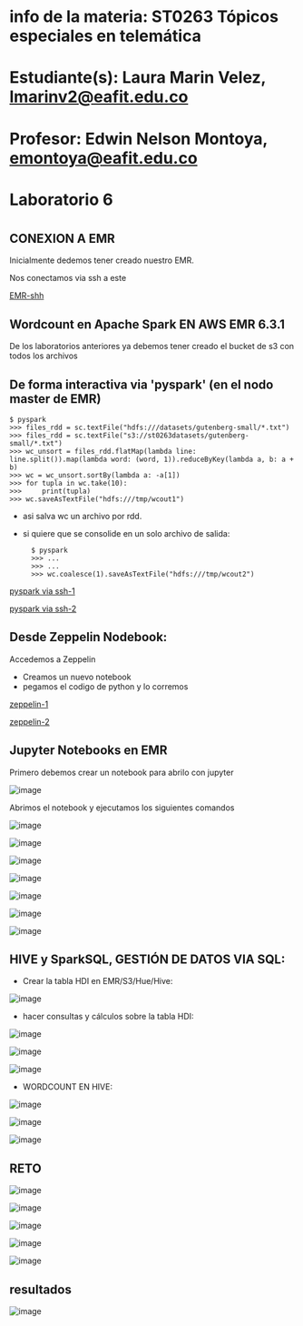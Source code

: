 # info de la materia: ST0263 Tópicos especiales en telemática
#
# Estudiante(s): Laura Marin Velez, lmarinv2@eafit.edu.co
#
# Profesor: Edwin Nelson Montoya, emontoya@eafit.edu.co
#
#
# Laboratorio 6
#
## CONEXION A EMR

Inicialmente dedemos tener creado nuestro EMR.

Nos conectamos via ssh a este 

[EMR-shh](evidencias/emr-1.png)

## Wordcount en Apache Spark EN AWS EMR 6.3.1

De los laboratorios anteriores ya debemos tener creado el bucket de s3 con todos los archivos 

## De forma interactiva via 'pyspark' (en el nodo master de EMR)

    $ pyspark
    >>> files_rdd = sc.textFile("hdfs:///datasets/gutenberg-small/*.txt")
    >>> files_rdd = sc.textFile("s3://st0263datasets/gutenberg-small/*.txt")
    >>> wc_unsort = files_rdd.flatMap(lambda line: line.split()).map(lambda word: (word, 1)).reduceByKey(lambda a, b: a + b)
    >>> wc = wc_unsort.sortBy(lambda a: -a[1])
    >>> for tupla in wc.take(10):
    >>>     print(tupla)
    >>> wc.saveAsTextFile("hdfs:///tmp/wcout1")

* asi salva wc un archivo por rdd.
* si quiere que se consolide en un solo archivo de salida:

        $ pyspark
        >>> ...
        >>> ...
        >>> wc.coalesce(1).saveAsTextFile("hdfs:///tmp/wcout2")


[pyspark via ssh-1](evidencias/emr-2.png)

[pyspark via ssh-2](evidencias/emr-3.png)

## Desde Zeppelin Nodebook:

Accedemos a Zeppelin

- Creamos un nuevo notebook
- pegamos el codigo de python y lo corremos

[zeppelin-1](evidencias/emr-4.png)

[zeppelin-2](evidencias/emr-5.png)


## Jupyter Notebooks en EMR

Primero debemos crear un notebook para abrilo con jupyter

![image](https://user-images.githubusercontent.com/53051440/202915545-66ac8ed0-c084-4cc3-878c-64ae22b0041f.png)

Abrimos el notebook y ejecutamos los siguientes comandos

![image](https://user-images.githubusercontent.com/53051440/202915619-4f250ce2-df71-40a2-bdfd-635177f71a52.png)

![image](https://user-images.githubusercontent.com/53051440/202915630-668cd1fb-783e-4014-ab4b-3e4a38fe769b.png)

![image](https://user-images.githubusercontent.com/53051440/202915635-f1bacf5d-db69-4558-a968-34ad5a626774.png)

![image](https://user-images.githubusercontent.com/53051440/202915642-45fb8960-2805-4c89-bd59-a6ee5db202ad.png)

![image](https://user-images.githubusercontent.com/53051440/202915647-f8063a03-db25-4b38-a5b3-6682aad445a4.png)

![image](https://user-images.githubusercontent.com/53051440/202915656-e154b8e4-02b1-4207-83e2-a33a0bd07cee.png)

![image](https://user-images.githubusercontent.com/53051440/202915668-ab033ec9-7885-42c7-8798-ec289a0c09c2.png)

## HIVE y SparkSQL, GESTIÓN DE DATOS VIA SQL:

- Crear la tabla HDI en EMR/S3/Hue/Hive:

![image](https://user-images.githubusercontent.com/53051440/202915769-2a9e2787-1ca5-4abe-8537-d4013c5fd2e2.png)

- hacer consultas y cálculos sobre la tabla HDI:

![image](https://user-images.githubusercontent.com/53051440/202915842-e460e7a3-9c7f-4f66-8299-d2f60fdffdb0.png)

![image](https://user-images.githubusercontent.com/53051440/202915846-fbbfc3b0-e8e4-4aec-978f-3687ea1e89fc.png)

![image](https://user-images.githubusercontent.com/53051440/202915850-9a0cb793-be25-42ae-9875-027f7fa3fcf0.png)

- WORDCOUNT EN HIVE:

![image](https://user-images.githubusercontent.com/53051440/202915862-b39d670c-7f53-46d1-970b-37d7e7f722c0.png)

![image](https://user-images.githubusercontent.com/53051440/202915868-3f5bd9a6-b939-4d34-83e4-cf00d8c199f1.png)

![image](https://user-images.githubusercontent.com/53051440/202915880-f2c2d1cc-1956-44a9-b527-b892dda805ad.png)


## RETO

![image](https://user-images.githubusercontent.com/53051440/202915914-77d67b65-fc1c-4d6e-bec7-53d916fa7a72.png)

![image](https://user-images.githubusercontent.com/53051440/202915919-ff7e0e01-cb4f-4228-993a-bfcb857e3e30.png)

![image](https://user-images.githubusercontent.com/53051440/202915927-974e1911-c581-4910-9356-2c56d86fbe4c.png)

![image](https://user-images.githubusercontent.com/53051440/202915936-5a742347-f5be-4fa5-9fd2-c4dc63ee0e57.png)

![image](https://user-images.githubusercontent.com/53051440/202915944-8f798f52-ce39-4e3c-b652-a2212cd43632.png)


## resultados 

![image](https://user-images.githubusercontent.com/53051440/202916059-36dba016-755c-4758-a336-a5c193fc8a38.png)







